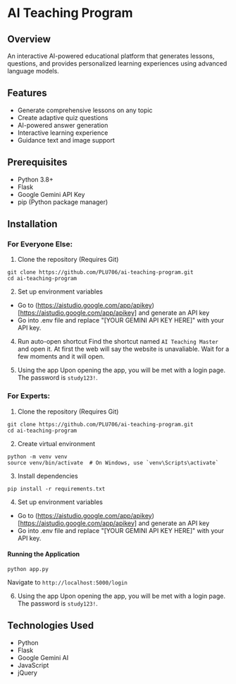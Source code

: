 # AI Teaching Program

## Overview
An interactive AI-powered educational platform that generates lessons, questions, and provides personalized learning experiences using advanced language models.

## Features
- Generate comprehensive lessons on any topic
- Create adaptive quiz questions
- AI-powered answer generation
- Interactive learning experience
- Guidance text and image support

## Prerequisites
- Python 3.8+
- Flask
- Google Gemini API Key
- pip (Python package manager)

## Installation
### For Everyone Else:
1. Clone the repository (Requires Git)
```
git clone https://github.com/PLU706/ai-teaching-program.git
cd ai-teaching-program
```

2. Set up environment variables
- Go to (https://aistudio.google.com/app/apikey)[https://aistudio.google.com/app/apikey] and generate an API key
- Go into .env file and replace "[YOUR GEMINI API KEY HERE]" with your API key.

4. Run auto-open shortcut
Find the shortcut named `AI Teaching Master` and open it.
At first the web will say the website is unavaliable. Wait for a few moments and it will open.

5. Using the app
Upon opening the app, you will be met with a login page. The password is `study123!`.

### For Experts:
1. Clone the repository (Requires Git)
```
git clone https://github.com/PLU706/ai-teaching-program.git
cd ai-teaching-program
```

2. Create virtual environment
```
python -m venv venv
source venv/bin/activate  # On Windows, use `venv\Scripts\activate`
```

3. Install dependencies
```
pip install -r requirements.txt
```

4. Set up environment variables
- Go to (https://aistudio.google.com/app/apikey)[https://aistudio.google.com/app/apikey] and generate an API key
- Go into .env file and replace "[YOUR GEMINI API KEY HERE]" with your API key.

#### Running the Application
```
python app.py
```
Navigate to `http://localhost:5000/login`

6. Using the app
Upon opening the app, you will be met with a login page. The password is `study123!`.

## Technologies Used
- Python
- Flask
- Google Gemini AI
- JavaScript
- jQuery
